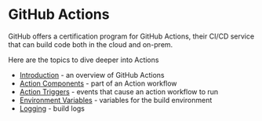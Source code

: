 # GitHub Actions

GitHub offers a certification program for GitHub Actions, their CI/CD service that can build code both in the cloud and on-prem.

Here are the topics to dive deeper into Actions

- [Introduction](./topics/Introduction.md) - an overview of GitHub Actions
- [Action Components](./topics/Components.md) - part of an Action workflow
- [Action Triggers](./topics/Triggers.md) - events that cause an action workflow to run
- [Environment Variables](./topics/Environment.md) - variables for the build environment
- [Logging](./topics/Logging.md) - build logs
